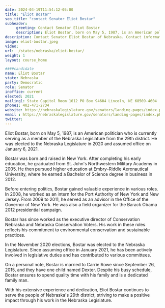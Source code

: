 ```yaml
---
date: 2024-04-19T11:54:12-05:00
title: "Eliot Bostar"
seo_title: "contact Senator Eliot Bostar"
subheader:
     greeting: Contact Senator Eliot Bostar
     description: Eliot Bostar, born on May 5, 1987, is an American politician who is currently serving as a member of the Nebraska Legislature from the 29th district. He was elected to the Nebraska Legislature in 2020 and assumed office on January 6, 2021.
description: Contact Senator Eliot Bostar of Nebraska. Contact information for Eliot Bostar includes email address, phone number, and mailing address.
image: eliot-bostar.jpeg
video:
url:  /states/nebraska/eliot-bostar/
weight: 1
layout: course_home

####candidate
name: Eliot Bostar
state: Nebraska
party: Democratic
role: Senator
inoffice: current
elected: 2021
mailing1: State Capitol Room 1012 PO Box 94604 Lincoln, NE 68509-4604
phone1: 402-471-2734
website: https://nebraskalegislature.gov/senators/landing-pages/index.php?District=29/
email : https://nebraskalegislature.gov/senators/landing-pages/index.php?District=29/
twitter:
---
```


Eliot Bostar, born on May 5, 1987, is an American politician who is currently serving as a member of the Nebraska Legislature from the 29th district. He was elected to the Nebraska Legislature in 2020 and assumed office on January 6, 2021.

Bostar was born and raised in New York. After completing his early education, he graduated from St. John's Northwestern Military Academy in 2005. He then pursued higher education at Embry–Riddle Aeronautical University, where he earned a Bachelor of Science degree in business in 2012.

Before entering politics, Bostar gained valuable experience in various roles. In 2008, he worked as an intern for the Port Authority of New York and New Jersey. From 2009 to 2011, he served as an advisor in the Office of the Governor of New York. He was also a field organizer for the Barack Obama 2012 presidential campaign.

Bostar has since worked as the executive director of Conservation Nebraska and Nebraska Conservation Voters. His work in these roles reflects his commitment to environmental conservation and sustainable practices.

In the November 2020 elections, Bostar was elected to the Nebraska Legislature. Since assuming office in January 2021, he has been actively involved in legislative duties and has contributed to various committees.

On a personal note, Bostar is married to Carrie Rowe since September 26, 2015, and they have one child named Dexter. Despite his busy schedule, Bostar ensures to spend quality time with his family and is a dedicated family man.

With his extensive experience and dedication, Eliot Bostar continues to serve the people of Nebraska's 29th district, striving to make a positive impact through his work in the Nebraska Legislature.
